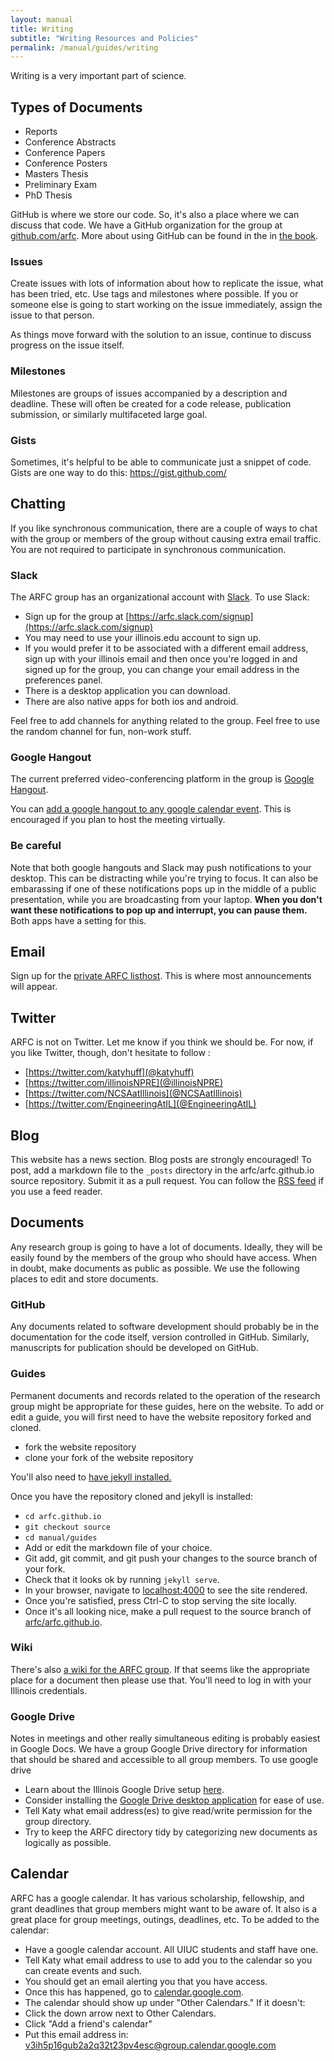 ```yaml
---
layout: manual
title: Writing
subtitle: "Writing Resources and Policies"
permalink: /manual/guides/writing
---
```


Writing is a very important part of science.

## Types of Documents

- Reports
- Conference Abstracts
- Conference Papers
- Conference Posters
- Masters Thesis
- Preliminary Exam
- PhD Thesis


GitHub is where we store our code. So, it's also a place where we can discuss 
that code. We have a GitHub organization for the group at 
[github.com/arfc](https:github.com/arfc). More about using GitHub can be found 
in the in [the book](http://physics.codes).

### Issues

Create issues with lots of information about how to replicate the issue, what 
has been tried, etc. Use tags and milestones where possible. If you or someone 
else is going to start working on the issue immediately, assign the issue to that 
person.

As things move forward with the solution to an issue, continue to discuss 
progress on the issue itself. 

### Milestones

Milestones are groups of issues accompanied by a description and deadline. 
These will often be created for a code release, publication submission, or 
similarly multifaceted large goal.

### Gists

Sometimes, it's helpful to be able to communicate just a snippet of code. Gists 
are one way to do this: https://gist.github.com/ 

## Chatting

If you like synchronous communication, there are a couple of ways to chat with 
the group or members of the group without causing extra email traffic. You are 
not required to participate in synchronous communication.

### Slack

The ARFC group has an organizational account with [Slack](slack.com). To use 
Slack:

- Sign up for the group at [https://arfc.slack.com/signup](https://arfc.slack.com/signup) 
- You may need to use your illinois.edu account to sign up. 
- If you would prefer it to be associated with a different email address, sign 
  up with your illinois email and then once you're logged in and signed up for 
  the group, you can change your email address in the preferences panel.  
- There is a desktop application you can download.
- There are also native apps for both ios and android.

Feel free to add channels for anything related to the group. Feel free to use 
the random channel for fun, non-work stuff. 

### Google Hangout

The current preferred video-conferencing platform in the group is [Google 
Hangout](https://hangouts.google.com/). 

You can [add a google hangout to any google calendar 
event](https://support.google.com/a/answer/4362302?hl=en). This is encouraged 
if you plan to host the meeting virtually.

### Be careful

Note that both google hangouts and Slack may push notifications to your 
desktop. This can be distracting while you're trying to focus. It can also be 
embarassing if one of these notifications pops up in the middle of a public 
presentation, while you are broadcasting from your laptop. **When you don't 
want these notifications to pop up and interrupt, you can pause them.** Both 
apps have a setting for this.


## Email

Sign up for the [private ARFC 
listhost](https://groups.google.com/forum/#!forum/arfc). This is where most 
announcements will appear.

## Twitter

ARFC is not on Twitter. Let me know if you think we should be.
For now, if you like Twitter, though, don't hesitate to follow :

- [https://twitter.com/katyhuff](@katyhuff)
- [https://twitter.com/illinoisNPRE](@illinoisNPRE)
- [https://twitter.com/NCSAatIllinois](@NCSAatIllinois)
- [https://twitter.com/EngineeringAtIL](@EngineeringAtIL)

## Blog

This website has a news section. Blog posts are strongly encouraged!  To post, 
add a markdown file to the `_posts` directory in the arfc/arfc.github.io source 
repository. Submit it as a pull request. You can follow the [RSS 
feed](https://arfc.github.io/feed.xml) if you use a feed reader. 

## Documents

Any research group is going to have a lot of documents. Ideally, they will be 
easily found by the members of the group who should have access. When in doubt, 
make documents as public as possible. We use the following places to edit and 
store documents.

### GitHub

Any documents related to software development should probably be in the 
documentation for the code itself, version controlled in GitHub. Similarly, 
manuscripts for publication should be developed on GitHub. 

### Guides

Permanent documents and records related to the operation of the research group 
might be appropriate for these guides, here on the website. To add or edit a 
guide, you will first need to have the website repository forked and cloned.

- fork the website repository
- clone your fork of the website repository

You'll also need to [have jekyll installed.](https://jekyllrb.com/docs/installation/) 

Once you have the repository cloned and jekyll is installed:

- `cd arfc.github.io`
- `git checkout source`
- `cd manual/guides`
- Add or edit the markdown file of your choice.
- Git add, git commit, and git push your changes to the source branch of your 
  fork.
- Check that it looks ok by running `jekyll serve`.
- In your browser, navigate to [localhost:4000](http://localhost:4000/) to see the site rendered.
- Once you're satisfied, press Ctrl-C to stop serving the site locally.
- Once it's all looking nice, make a pull request to the source branch of [arfc/arfc.github.io](https://github.com/arfc/arfc.github.io/).

### Wiki

There's also [a wiki for the ARFC 
group](https://wiki.cites.illinois.edu/wiki/display/ARFC/). If that seems like 
the appropriate place for a document then please use that.  You'll need to log 
in with your Illinois credentials. 

### Google Drive

Notes in meetings and other really simultaneous editing is probably easiest in 
Google Docs. We have a group Google Drive directory for information that should be 
shared and accessible to all group members. To use google drive 

- Learn about the Illinois Google Drive setup [here](https://answers.uillinois.edu/illinois/55050).
- Consider installing the [Google Drive desktop application](https://www.google.com/drive/download/) for ease of use. 
- Tell Katy what email address(es) to give read/write permission for the group 
  directory.
- Try to keep the ARFC directory tidy by categorizing new documents as logically as 
  possible.


## Calendar 

ARFC has a google calendar. It has various scholarship, fellowship, and grant 
deadlines that group members might want to be aware of. It also is a great 
place for group meetings, outings, deadlines, etc. To be added to the calendar:

- Have a google calendar account. All UIUC students and staff have one.
- Tell Katy what email address to use to add you to the calendar so you can create events and such.
- You should get an email alerting you that you have access.
- Once this has happened, go to [calendar.google.com](https://calendar.google.com). 
- The calendar should show up under "Other Calendars." If it doesn't:
- Click the down arrow next to Other Calendars. 
- Click "Add a friend's calendar"
- Put this email address in: v3ih5p16gub2a2q32t23pv4esc@group.calendar.google.com
